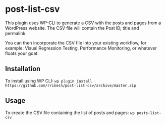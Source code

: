 # post-list-csv
This plugin uses WP-CLI to generate a CSV with the posts and pages from a WordPress website. The CSV file will contain the Post ID, title and permalink.

You can then incorporate the CSV file into your existing workflow, for example: Visual Regression Testing, Performance Monitoring, or whatever floats your goat. 

## Installation
To install using WP CLI: `wp plugin install https://github.com/rrikesh/post-list-csv/archive/master.zip`

## Usage
To create the CSV file containing the list of posts and pages: `wp posts-list-csv`
